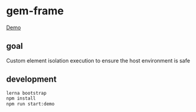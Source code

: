 # gem-frame

[Demo](https://gem-frame.netlify.com/)

## goal

Custom element isolation execution to ensure the host environment is safe

## development

```bash
lerna bootstrap
npm install
npm run start:demo
```
